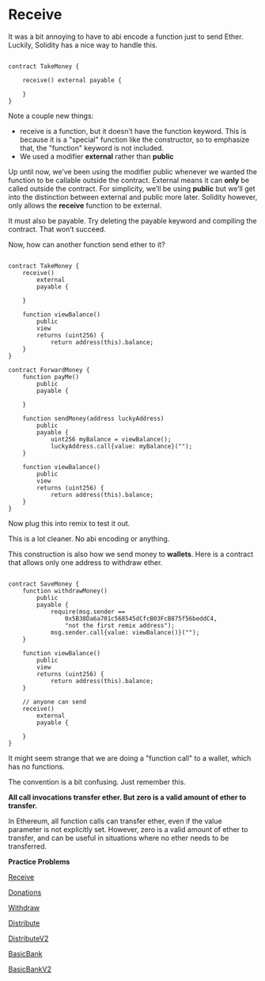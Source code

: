 # Receive

It was a bit annoying to have to abi encode a function just to send Ether. Luckily, Solidity has a nice way to handle this.

```solidity

contract TakeMoney {

    receive() external payable {

    }
}
```

Note a couple new things:

- receive is a function, but it doesn’t have the function keyword. This is because it is a "special" function like the constructor, so to emphasize that, the "function" keyword is not included.
- We used a modifier **external** rather than **public**

Up until now, we’ve been using the modifier public whenever we wanted the function to be callable outside the contract. External means it can **only** be called outside the contract. For simplicity, we’ll be using **public** but we’ll get into the distinction between external and public more later. Solidity however, only allows the **receive** function to be external.

It must also be payable. Try deleting the payable keyword and compiling the contract. That won’t succeed.

Now, how can another function send ether to it?

```solidity

contract TakeMoney {
    receive() 
        external 
        payable {

    }

    function viewBalance() 
        public 
        view 
        returns (uint256) {
            return address(this).balance;
    }
}

contract ForwardMoney {
    function payMe() 
        public 
        payable {

    }

    function sendMoney(address luckyAddress) 
        public 
        payable {
            uint256 myBalance = viewBalance();
            luckyAddress.call{value: myBalance}("");
    }

    function viewBalance() 
        public 
        view 
        returns (uint256) {
            return address(this).balance;
    }
}

```

Now plug this into remix to test it out.

This is a lot cleaner. No abi encoding or anything.

This construction is also how we send money to **wallets**. Here is a contract that allows only one address to withdraw ether.

```solidity

contract SaveMoney {
    function withdrawMoney() 
        public 
        payable {
            require(msg.sender == 
                0x5B38Da6a701c568545dCfcB03FcB875f56beddC4, 
                "not the first remix address");
            msg.sender.call{value: viewBalance()}("");
    }

    function viewBalance() 
        public 
        view 
        returns (uint256) {
            return address(this).balance;
    }

    // anyone can send
    receive() 
        external 
        payable {

    }
}

```

It might seem strange that we are doing a "function call" to a wallet, which has no functions.

The convention is a bit confusing. Just remember this.

**All call invocations transfer ether. But zero is a valid amount of ether to transfer.**

In Ethereum, all function calls can transfer ether, even if the value parameter is not explicitly set. However, zero is a valid amount of ether to transfer, and can be useful in situations where no ether needs to be transferred.

**Practice Problems**

[Receive](https://github.com/RareSkills/Solidity-Exercises/tree/main/Receive)

[Donations](https://github.com/RareSkills/Solidity-Exercises/tree/main/Donations)

[Withdraw](https://github.com/RareSkills/Solidity-Exercises/tree/main/Withdraw)

[Distribute](https://github.com/RareSkills/Solidity-Exercises/tree/main/Distribute)

[DistributeV2](https://github.com/RareSkills/Solidity-Exercises/tree/main/DistributeV2)

[BasicBank](https://github.com/RareSkills/Solidity-Exercises/tree/main/BasicBank)

[BasicBankV2](https://github.com/RareSkills/Solidity-Exercises/tree/main/BasicBankV2)
